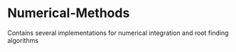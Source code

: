 # Numerical-Methods
Contains several implementations for numerical integration and root finding algorithms
